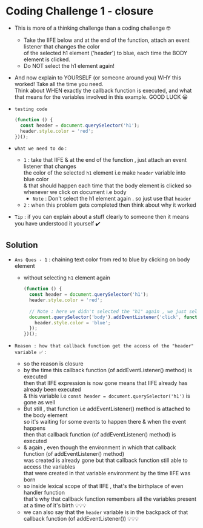# Coding Challenge 1 - closure 

- This is more of a thinking challenge than a coding challenge 🤓
    - Take the IIFE below and at the end of the function, attach an event listener that changes the color <br>
        of the selected h1 element ('header') to blue, each time the BODY element is  clicked. 
    - Do NOT select the h1 element again!
- And now explain to YOURSELF (or someone around you) WHY this worked! Take all the time you need. <br>
    Think about WHEN exactly the callback function is executed, and what that means for the variables involved in this example.
GOOD LUCK 😀

- `testing code`
    ```js
    (function () {
      const header = document.querySelector('h1');
      header.style.color = 'red';
    })();
    ```

- `what we need to do` : 
    - `1` : take that IIFE & at the end of the function , just attach an event listener that changes <br>
        the color of the selected `h1` element i.e make `header` variable into blue color <br>
        & that should happen each time that the body element is clicked so whenever we click on document i.e body 
        - `Note` : Don't select the h1 element again . so just use that `header` 
    - `2` : when this problem gets completed then think about why it worked

- `Tip` : if you can explain about a stuff clearly to someone then it means you have understood it yourself ✔️ 

## Solution

- `Ans Ques - 1` : chaining text color from red to blue by clicking on body element
    - without selecting `h1` element again 
        ```js
        (function () {
          const header = document.querySelector('h1');
          header.style.color = 'red';
          
          // Note : here we didn't selected the "h1" again , we just selected the "header" variable 💡💡💡 
          document.querySelector('body').addEventListener('click', function () {
            header.style.color = 'blue';
          });
        })();
        ```

- `Reason : how that callback function get the access of the "header" variable ✅` : 
    - so the reason is closure
    - by the time this callback function (of addEventListener() method) is executed <br>
        then that IIFE expression is now gone means that IIFE already has already been executed <br> 
        & this variable i.e `const header = document.querySelector('h1')` is gone as well
    - But still , that function i.e addEventListener() method is attached to the body element <br>
        so it's waiting for some events to happen there & when the event happens <br>
        then that callback function (of addEventListener() method) is executed <br>
    - & again , even though the environment in which that callback function (of addEventListener() method) <br>
        was created is already gone but that callback function still able to access the variables <br>
        that were created in that variable environment by the time IIFE was born
    - so inside lexical scope of that IIFE , that's the birthplace of even handler function <br>
        that's why that callback function remembers all the variables present at a time of it's birth 💡💡💡
    - we can also say that the `header` variable is in the backpack of that callback function (of addEventListener()) 💡💡💡
